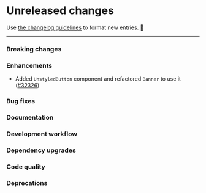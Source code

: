 # Unreleased changes

Use [the changelog guidelines](https://git.io/polaris-changelog-guidelines) to format new entries. 💜

---

### Breaking changes

### Enhancements

- Added `UnstyledButton` component and refactored `Banner` to use it ([#32326](https://github.com/Shopify/polaris-react/pull/32326))

### Bug fixes

### Documentation

### Development workflow

### Dependency upgrades

### Code quality

### Deprecations

